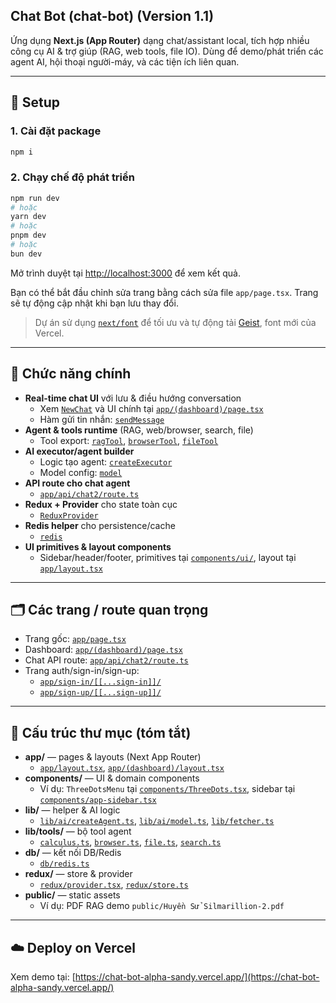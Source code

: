 ## Chat Bot (chat-bot) (Version 1.1)

Ứng dụng **Next.js (App Router)** dạng chat/assistant local, tích hợp nhiều công cụ AI & trợ giúp (RAG, web tools, file IO). Dùng để demo/phát triển các agent AI, hội thoại người-máy, và các tiện ích liên quan.

---

## 🚀 Setup

### 1. Cài đặt package

```bash
npm i
```

### 2. Chạy chế độ phát triển

```bash
npm run dev
# hoặc
yarn dev
# hoặc
pnpm dev
# hoặc
bun dev
```

Mở trình duyệt tại [http://localhost:3000](http://localhost:3000) để xem kết quả.

Bạn có thể bắt đầu chỉnh sửa trang bằng cách sửa file `app/page.tsx`. Trang sẽ tự động cập nhật khi bạn lưu thay đổi.

> Dự án sử dụng [`next/font`](https://nextjs.org/docs/app/building-your-application/optimizing/fonts) để tối ưu và tự động tải [Geist](https://vercel.com/font), font mới của Vercel.

---

## 🧩 Chức năng chính

- **Real-time chat UI** với lưu & điều hướng conversation  
    - Xem [`NewChat`](components/newChat.tsx) và UI chính tại [`app/(dashboard)/page.tsx`](app/(dashboard)/page.tsx)
    - Hàm gửi tin nhắn: [`sendMessage`](app/(dashboard)/page.tsx)
- **Agent & tools runtime** (RAG, web/browser, search, file)  
    - Tool export: [`ragTool`](lib/tools/calculus.ts), [`browserTool`](lib/tools/browser.ts), [`fileTool`](lib/tools/file.ts)
- **AI executor/agent builder**  
    - Logic tạo agent: [`createExecutor`](lib/ai/createAgent.ts)
    - Model config: [`model`](lib/ai/model.ts)
- **API route cho chat agent**  
    - [`app/api/chat2/route.ts`](app/api/chat2/route.ts)
- **Redux + Provider** cho state toàn cục  
    - [`ReduxProvider`](redux/provider.tsx)
- **Redis helper** cho persistence/cache  
    - [`redis`](db/redis.ts)
- **UI primitives & layout components**  
    - Sidebar/header/footer, primitives tại [`components/ui/`](components/ui), layout tại [`app/layout.tsx`](app/layout.tsx)

---

## 🗂️ Các trang / route quan trọng

- Trang gốc: [`app/page.tsx`](app/page.tsx)
- Dashboard: [`app/(dashboard)/page.tsx`](app/(dashboard)/page.tsx)
- Chat API route: [`app/api/chat2/route.ts`](app/api/chat2/route.ts)
- Trang auth/sign-in/sign-up:  
    - [`app/sign-in/[[...sign-in]]/`](app/sign-in/[[...sign-in]]/)
    - [`app/sign-up/[[...sign-up]]/`](app/sign-up/[[...sign-up]]/)

---

## 📁 Cấu trúc thư mục (tóm tắt)

- **app/** — pages & layouts (Next App Router)  
    - [`app/layout.tsx`](app/layout.tsx), [`app/(dashboard)/layout.tsx`](app/(dashboard)/layout.tsx)
- **components/** — UI & domain components  
    - Ví dụ: `ThreeDotsMenu` tại [`components/ThreeDots.tsx`](components/ThreeDots.tsx), sidebar tại [`components/app-sidebar.tsx`](components/app-sidebar.tsx)
- **lib/** — helper & AI logic  
    - [`lib/ai/createAgent.ts`](lib/ai/createAgent.ts), [`lib/ai/model.ts`](lib/ai/model.ts), [`lib/fetcher.ts`](lib/fetcher.ts)
- **lib/tools/** — bộ tool agent  
    - [`calculus.ts`](lib/tools/calculus.ts), [`browser.ts`](lib/tools/browser.ts), [`file.ts`](lib/tools/file.ts), [`search.ts`](lib/tools/search.ts)
- **db/** — kết nối DB/Redis  
    - [`db/redis.ts`](db/redis.ts)
- **redux/** — store & provider  
    - [`redux/provider.tsx`](redux/provider.tsx), [`redux/store.ts`](redux/store.ts)
- **public/** — static assets  
    - Ví dụ: PDF RAG demo `public/Huyền Sử Silmarillion-2.pdf`

---

## ☁️ Deploy on Vercel

Xem demo tại: [https://chat-bot-alpha-sandy.vercel.app/](https://chat-bot-alpha-sandy.vercel.app/)

